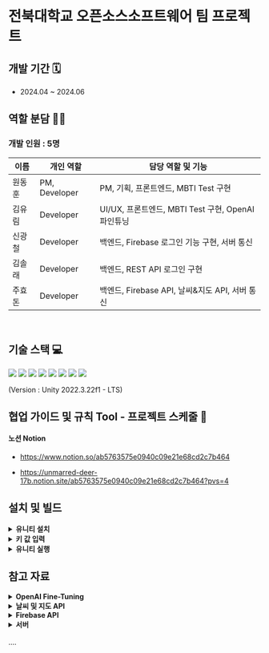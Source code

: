  <h1> 전북대학교 오픈소스소프트웨어 팀 프로젝트 </h1>

## 개발 기간 🗓
- 2024.04 ~ 2024.06

## 역할 분담 🧑‍💻
### 개발 인원 : 5명
| 이름 | 개인 역할 | 담당 역할 및 기능 |
| ------ | ---------- | ------ |
| 원동훈 | PM, Developer | PM, 기획, 프론트엔드, MBTI Test 구현 |
| 김유림 | Developer | UI/UX, 프론트엔드, MBTI Test 구현, OpenAI 파인튜닝 |
| 신광철 | Developer | 백엔드, Firebase 로그인 기능 구현, 서버 통신|
| 김솔래 | Developer | 백엔드, REST API 로그인 구현|
| 주효돈 | Developer | 백엔드, Firebase API, 날씨&지도 API, 서버 통신 |

<br/>

## 기술 스택 💻
<img src="https://img.shields.io/badge/Unity-FFFFFF?style=for-the-badge&logo=Unity&logoColor=black">
<img src="https://img.shields.io/badge/csharp-512BD4?style=for-the-badge&logo=csharp&logoColor=white">
<img src="https://img.shields.io/badge/javascript-F7DF1E?style=for-the-badge&logo=javascript&logoColor=black"/>
<img src="https://img.shields.io/badge/python-3776AB?style=for-the-badge&logo=python&logoColor=white"/>
<img src="https://img.shields.io/badge/firebase-1D9FD7?style=for-the-badge&logo=firebase&logoColor=FFCA28"/> 
<img src="https://img.shields.io/badge/OpenAI-000000?style=for-the-badge&logo=openai&logoColor=white"/>
<img src="https://img.shields.io/badge/amazonwebservices-232F3E?style=for-the-badge&logo=amazonwebservices&logoColor=white"/>
<img src="https://img.shields.io/badge/flask-000000?style=for-the-badge&logo=flask&logoColor=white"/>

(Version : Unity 2022.3.22f1 - LTS)
<br/>


## 협업 가이드 및 규칙 Tool - 프로젝트 스케줄 📅
#### 노션 Notion
- https://www.notion.so/ab5763575e0940c09e21e68cd2c7b464

- https://unmarred-deer-17b.notion.site/ab5763575e0940c09e21e68cd2c7b464?pvs=4


## 설치 및 빌드

<details>
  <summary><b>유니티 설치</b></summary>
  https://unity.com/kr/download![image](https://github.com/gdevhun/SpaceCat/assets/83668266/75938ffb-242a-4f80-851f-05ed9053d0f4)

  <img src="https://github.com/gdevhun/SpaceCat/assets/83668266/d11b0bae-848d-4ac7-b4e8-ff56573d04f8" alt="image 1">
  <img src="https://github.com/gdevhun/SpaceCat/assets/83668266/dd58f8f4-4a8c-459e-b165-44df613cdb3b" alt="image 2">
  <img src="https://github.com/gdevhun/SpaceCat/assets/83668266/92f2fffd-7624-4202-8b63-e581ac34315a" alt="image 3">
  <img src="https://github.com/gdevhun/SpaceCat/assets/83668266/8b72ac3d-ef12-4798-9a8e-e1e4671eac32" alt="image 4">
  <img src="https://github.com/gdevhun/SpaceCat/assets/83668266/49909002-eee5-4b45-a4bc-094de4c1b1e0" alt="image 5">
  <img src="https://github.com/gdevhun/SpaceCat/assets/83668266/827b8afe-be15-425f-bef8-145652a24edf" alt="image 6">
  <img src="https://github.com/gdevhun/SpaceCat/assets/83668266/89b2ab44-ccb3-4150-af08-ae5027463fba" alt="image 7">
  <img src="https://github.com/gdevhun/SpaceCat/assets/83668266/e98cb372-9c3a-42d4-8ea2-cea533e83327" alt="image 8">
  <img src="https://github.com/gdevhun/SpaceCat/assets/83668266/b0bb768f-7fff-4484-b5b6-375154905fa4" alt="image 9">
  <img src="https://github.com/gdevhun/SpaceCat/assets/83668266/760468ac-512e-4c69-9938-9f5913428ad3" alt="image 10">
  <img src="https://github.com/gdevhun/SpaceCat/assets/83668266/6d507e63-ca0e-4bfb-b1e8-c6772d21af4a" alt="image 11">
</details>

<details>
  <summary><b>키 값 입력</b></summary>
  Assets/Firebase/google-services.json에 19번 줄 부분에 'current_key'에 notion에 있는 google서비스 키 값 입력
  Assets/03.Scripts/AI/OpenAI-Fine-Tuning/auth.json 에 있는 'api-key'와 'organization'에 notion에 있는 키 값을 각각 입력 해줄 것 

</details>

<details>
  <summary><b>유니티 실행</b></summary>
  https://unity.com/kr/download![image](https://github.com/gdevhun/SpaceCat/assets/83668266/75938ffb-242a-4f80-851f-05ed9053d0f4)

  ![image](https://github.com/gdevhun/SpaceCat/assets/83668266/c77408be-d1ee-44c2-9971-a89c85c36eca)
  ![image](https://github.com/gdevhun/SpaceCat/assets/83668266/b70160b6-1fff-4c9d-99cf-5129d0dd0354)
  ![image](https://github.com/gdevhun/SpaceCat/assets/83668266/7634a7a5-e76c-43a2-be80-7bdbf95059f5)

</details>


## 참고 자료
<details>
<summary><b>OpenAI Fine-Tuning</b></summary>



### MBTI 특성 정리

[MBTI Personality Types 500 Dataset](https://www.kaggle.com/datasets/zeyadkhalid/mbti-personality-types-500-dataset/data)
![image](https://github.com/gdevhun/SpaceCat/assets/83668266/3350c6b3-3617-4daa-94c1-164556c10629)



### OpenAI 파인튜닝
1. OpenAI에서 `gpt-3.5-turbo`로 데이터셋 제작.
   - [Create_MBTI_Data_Openai_api.ipynb](https://github.com/YBIGTA/24th-project-mbti-prediction/blob/main/task2/Create_MBTI_Data_Openai_api.ipynb)
     ![image](https://github.com/gdevhun/SpaceCat/assets/83668266/483818ae-a2bc-459c-bcd0-e4215c037611)
   - 데이터셋 변환 중 발생한 오류: [ChatGPT 솔루션](https://chatgpt.com/share/fee22987-b773-4913-8e80-2e319dfb1514)

2. OpenAI ‘gpt-3.5-turbo-1106’ 모델을 베이스로 파인튜닝
   - [OpenAI Fine-tuning](https://platform.openai.com/docs/guides/fine-tuning)
     ![image](https://github.com/gdevhun/SpaceCat/assets/83668266/296496e4-2d40-4e48-a64c-9a31f5d4bc89)



### Unity에 파인튜닝된 모델 적용

[How To Make ChatGPT NPC In Unity - Tutorial](https://youtu.be/lYckk570Tqw?si=L7pjwiSJ9_HQQla2)
</details>

<details>
  <summary><b>날씨 및 지도 API</b></summary>
 
  기상청 날씨예보 받아오는 샘플코드
  https://www.data.go.kr/tcs/dss/selectApiDataDetailView.do?publicDataPk=15084084
 
  사용자 위치정보 가져오는 코드
  https://velog.io/@jm450_/Unity-AR-GPS%EC%97%90-%EB%94%B0%EB%A5%B8-%EC%9C%84%EC%B9%98-%EC%9D%B4%EB%8F%99
  
  기상청 좌표 xy로 변환
  https://gist.github.com/fronteer-kr/14d7f779d52a21ac2f16

</details>
<details>
  <summary><b>Firebase API</b></summary>
 
  firebase sdk 사용법
  https://firebase.google.com/docs/web/setup?hl=ko&authuser=0&_gl=1*vrvf6k*_ga*MTU4OTg2ODE2LjE3MTg4OTQ3Mjk.*_ga_CW55HF8NVT*MTcxODk0NzI0NS41LjEuMTcxODk0NzM3Ny40Ni4wLjA.
 firebase R/W 활용
 https://chatgpt.com/c/f8a2acc9-5e1f-4004-952f-a01bcc2880af


</details>
<details>
  <summary><b>서버</b></summary>
 
  [app.py]
  서버에 데이터 주고 파일로 저장 및 데이터 유저에게 전달 (.send_data), 
  서버에 저장된 파일 데이터 유저에게 전달 (.read_data)
  데이터 정의 및 직렬화, 서버와의 통신
  
  참고 자료
  // https://github.com/AakashGD890/FirebaseStarterProject
  // https://firebase.google.com/docs/auth/unity/start?hl=ko)&_gl=1*2pq1it*_up*MQ..*_ga*NDUxNzQ2NTQ0LjE3MTQwMDYzODg.*_ga_CW55HF8NVT*MTcxNDAwNjM4OC4xLjAuMTcxNDAwNjM4OC4wLjAuMA.. (firebase 공식 docs)



</details>


<br/>
.... 
